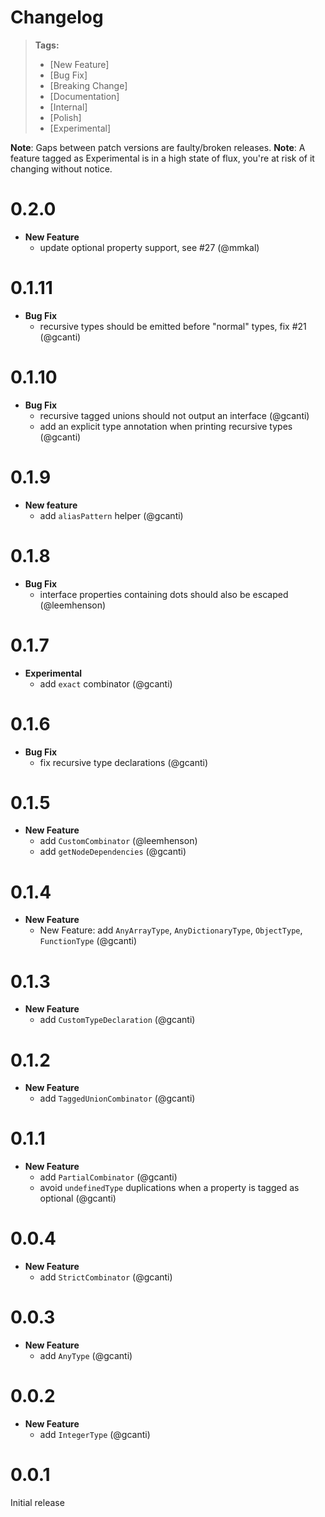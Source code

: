 # Changelog

> **Tags:**
>
> * [New Feature]
> * [Bug Fix]
> * [Breaking Change]
> * [Documentation]
> * [Internal]
> * [Polish]
> * [Experimental]

**Note**: Gaps between patch versions are faulty/broken releases. **Note**: A feature tagged as Experimental is in a
high state of flux, you're at risk of it changing without notice.

# 0.2.0

* **New Feature**
  * update optional property support, see #27 (@mmkal)

# 0.1.11

* **Bug Fix**
  * recursive types should be emitted before "normal" types, fix #21 (@gcanti)

# 0.1.10

* **Bug Fix**
  * recursive tagged unions should not output an interface (@gcanti)
  * add an explicit type annotation when printing recursive types (@gcanti)

# 0.1.9

* **New feature**
  * add `aliasPattern` helper (@gcanti)

# 0.1.8

* **Bug Fix**
  * interface properties containing dots should also be escaped (@leemhenson)

# 0.1.7

* **Experimental**
  * add `exact` combinator (@gcanti)

# 0.1.6

* **Bug Fix**
  * fix recursive type declarations (@gcanti)

# 0.1.5

* **New Feature**
  * add `CustomCombinator` (@leemhenson)
  * add `getNodeDependencies` (@gcanti)

# 0.1.4

* **New Feature**
  * New Feature: add `AnyArrayType`, `AnyDictionaryType`, `ObjectType`, `FunctionType` (@gcanti)

# 0.1.3

* **New Feature**
  * add `CustomTypeDeclaration` (@gcanti)

# 0.1.2

* **New Feature**
  * add `TaggedUnionCombinator` (@gcanti)

# 0.1.1

* **New Feature**
  * add `PartialCombinator` (@gcanti)
  * avoid `undefinedType` duplications when a property is tagged as optional (@gcanti)

# 0.0.4

* **New Feature**
  * add `StrictCombinator` (@gcanti)

# 0.0.3

* **New Feature**
  * add `AnyType` (@gcanti)

# 0.0.2

* **New Feature**
  * add `IntegerType` (@gcanti)

# 0.0.1

Initial release
